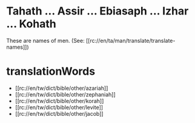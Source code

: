 # Tahath ... Assir ... Ebiasaph ... Izhar ... Kohath

These are names of men. (See: [[rc://en/ta/man/translate/translate-names]])

# translationWords

* [[rc://en/tw/dict/bible/other/azariah]]
* [[rc://en/tw/dict/bible/other/zephaniah]]
* [[rc://en/tw/dict/bible/other/korah]]
* [[rc://en/tw/dict/bible/other/levite]]
* [[rc://en/tw/dict/bible/other/jacob]]